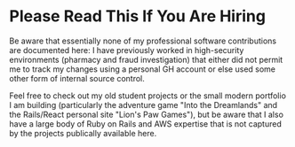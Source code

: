 # Please Read This If You Are Hiring

Be aware that essentially none of my professional software contributions are documented here: I have previously worked in high-security environments (pharmacy and fraud investigation) that either did not permit me to track my changes using a personal GH account or else used some other form of internal source control.

Feel free to check out my old student projects or the small modern portfolio I am building (particularly the adventure game "Into the Dreamlands" and the Rails/React personal site "Lion's Paw Games"), but be aware that I also have a large body of Ruby on Rails and AWS expertise that is not captured by the projects publically available here.
